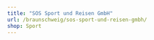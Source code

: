 ```yaml
---
title: "SOS Sport und Reisen GmbH"
url: /braunschweig/sos-sport-und-reisen-gmbh/
shop: Sport
---
```

